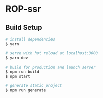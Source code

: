 # ROP-ssr

## Build Setup

``` bash
# install dependencies
$ yarn

# serve with hot reload at localhost:3000
$ yarn dev

# build for production and launch server
$ npm run build
$ npm start

# generate static project
$ npm run generate
```